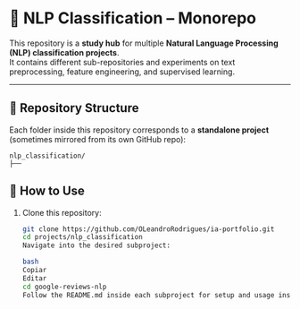 # 🧠 NLP Classification – Monorepo

This repository is a **study hub** for multiple **Natural Language Processing (NLP) classification projects**.  
It contains different sub-repositories and experiments on text preprocessing, feature engineering, and supervised learning.

---

## 📂 Repository Structure

Each folder inside this repository corresponds to a **standalone project** (sometimes mirrored from its own GitHub repo):

```
nlp_classification/
├── 

```
## 🚀 How to Use

1. Clone this repository:
   ```bash
   git clone https://github.com/OLeandroRodrigues/ia-portfolio.git
   cd projects/nlp_classification
   Navigate into the desired subproject:

   bash
   Copiar
   Editar
   cd google-reviews-nlp
   Follow the README.md inside each subproject for setup and usage instructions.
   ```